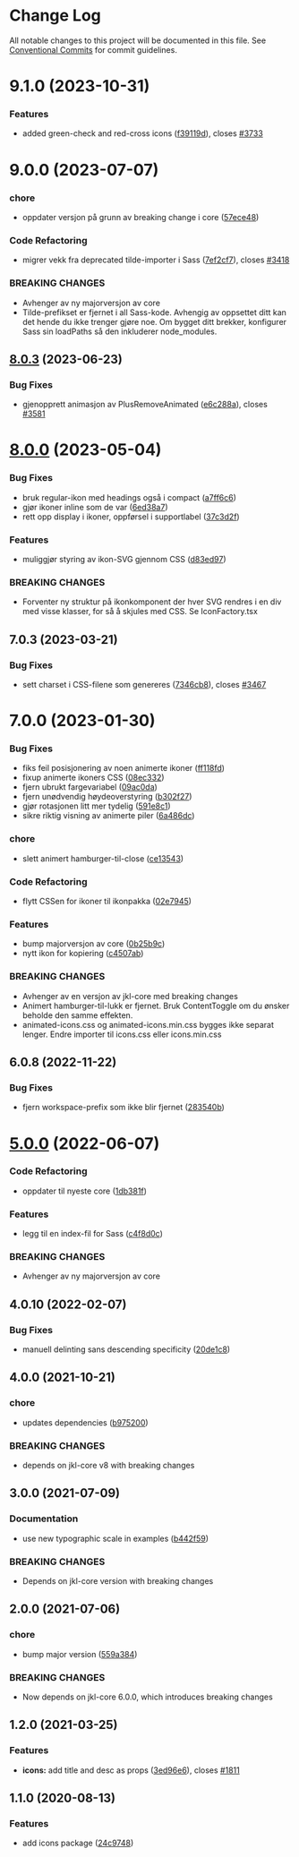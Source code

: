 # Change Log

All notable changes to this project will be documented in this file.
See [Conventional Commits](https://conventionalcommits.org) for commit guidelines.

# 9.1.0 (2023-10-31)

### Features

- added green-check and red-cross icons ([f39119d](https://github.com/fremtind/jokul/commit/f39119d8c2123c047dfd2e6426f6a6931106bc01)), closes [#3733](https://github.com/fremtind/jokul/issues/3733)

# 9.0.0 (2023-07-07)

### chore

- oppdater versjon på grunn av breaking change i core ([57ece48](https://github.com/fremtind/jokul/commit/57ece48fa0192fe825b544fdac24cdd56e58d0df))

### Code Refactoring

- migrer vekk fra deprecated tilde-importer i Sass ([7ef2cf7](https://github.com/fremtind/jokul/commit/7ef2cf7a510122c69b2c5658c402f3dd9f5322f7)), closes [#3418](https://github.com/fremtind/jokul/issues/3418)

### BREAKING CHANGES

- Avhenger av ny majorversjon av core
- Tilde-prefikset er fjernet i all Sass-kode. Avhengig av oppsettet ditt kan det hende du
ikke trenger gjøre noe. Om bygget ditt brekker, konfigurer Sass sin loadPaths så den
inkluderer node_modules.

## [8.0.3](https://github.com/fremtind/jokul/compare/@fremtind/jkl-icons@8.0.2...@fremtind/jkl-icons@8.0.3) (2023-06-23)

### Bug Fixes

- gjenopprett animasjon av PlusRemoveAnimated ([e6c288a](https://github.com/fremtind/jokul/commit/e6c288ada0d56df14e46950059adadc475cb471a)), closes [#3581](https://github.com/fremtind/jokul/issues/3581)

# [8.0.0](https://github.com/fremtind/jokul/compare/@fremtind/jkl-icons@7.0.4...@fremtind/jkl-icons@8.0.0) (2023-05-04)

### Bug Fixes

- bruk regular-ikon med headings også i compact ([a7ff6c6](https://github.com/fremtind/jokul/commit/a7ff6c6d0702c0597a9a8fe91bfc65a888ef231c))
- gjør ikoner inline som de var ([6ed38a7](https://github.com/fremtind/jokul/commit/6ed38a7726446d0e42c32f7ae4feb9c6c2f17312))
- rett opp display i ikoner, oppførsel i supportlabel ([37c3d2f](https://github.com/fremtind/jokul/commit/37c3d2fbf3503ad8ad5aa9944f8136e1aff64248))

### Features

- muliggjør styring av ikon-SVG gjennom CSS ([d83ed97](https://github.com/fremtind/jokul/commit/d83ed9760a6421189f35bcdb7fb52e3aa3aec8a6))

### BREAKING CHANGES

- Forventer ny struktur på ikonkomponent der hver SVG rendres i en div med visse klasser, for så å
skjules med CSS. Se IconFactory.tsx

## 7.0.3 (2023-03-21)

### Bug Fixes

- sett charset i CSS-filene som genereres ([7346cb8](https://github.com/fremtind/jokul/commit/7346cb8644dd4b99bf0ae4d11c78a967b7b01618)), closes [#3467](https://github.com/fremtind/jokul/issues/3467)

# 7.0.0 (2023-01-30)

### Bug Fixes

- fiks feil posisjonering av noen animerte ikoner ([ff118fd](https://github.com/fremtind/jokul/commit/ff118fd6fc5ef3e426902f6757e72ee614d5809a))
- fixup animerte ikoners CSS ([08ec332](https://github.com/fremtind/jokul/commit/08ec3323d6c1b8f1f5ef48a6d8d35cfceaa29553))
- fjern ubrukt fargevariabel ([09ac0da](https://github.com/fremtind/jokul/commit/09ac0da26350d7319d1c3a727d548339226b6199))
- fjern unødvendig høydeoverstyring ([b302f27](https://github.com/fremtind/jokul/commit/b302f27e299cc06822f72b95d4d50e7fb172b0e9))
- gjør rotasjonen litt mer tydelig ([591e8c1](https://github.com/fremtind/jokul/commit/591e8c1524d8c8c18ad33022937a45919a1df753))
- sikre riktig visning av animerte piler ([6a486dc](https://github.com/fremtind/jokul/commit/6a486dcaf0978ac0f86ffe3b1e1131d5c465eafd))

### chore

- slett animert hamburger-til-close ([ce13543](https://github.com/fremtind/jokul/commit/ce13543fcb7334c1c345dbfb9faf0c19085633ec))

### Code Refactoring

- flytt CSSen for ikoner til ikonpakka ([02e7945](https://github.com/fremtind/jokul/commit/02e7945f5a23a5b7e13f1718719f8547c8f7a5a7))

### Features

- bump majorversjon av core ([0b25b9c](https://github.com/fremtind/jokul/commit/0b25b9ccb4d35214037e45158264fab2da196a5f))
- nytt ikon for kopiering ([c4507ab](https://github.com/fremtind/jokul/commit/c4507abef05030eb0b0783c8668b8fb5f6708cd7))

### BREAKING CHANGES

- Avhenger av en versjon av jkl-core med breaking changes
- Animert hamburger-til-lukk er fjernet. Bruk ContentToggle om du ønsker beholde den samme effekten.
- animated-icons.css og animated-icons.min.css bygges ikke separat lenger. Endre importer til
icons.css eller icons.min.css

## 6.0.8 (2022-11-22)

### Bug Fixes

-   fjern workspace-prefix som ikke blir fjernet ([283540b](https://github.com/fremtind/jokul/commit/283540b45f1fe557168eede3ca3637077a10a15b))

# [5.0.0](https://github.com/fremtind/jokul/compare/@fremtind/jkl-icons@4.0.23...@fremtind/jkl-icons@5.0.0) (2022-06-07)

### Code Refactoring

-   oppdater til nyeste core ([1db381f](https://github.com/fremtind/jokul/commit/1db381fdc0d3f1c35818d2feec49977331cd2fad))

### Features

-   legg til en index-fil for Sass ([c4f8d0c](https://github.com/fremtind/jokul/commit/c4f8d0cd31bcab0706a49be1bdf0214fbbbbf646))

### BREAKING CHANGES

-   Avhenger av ny majorversjon av core

## 4.0.10 (2022-02-07)

### Bug Fixes

-   manuell delinting sans descending specificity ([20de1c8](https://github.com/fremtind/jokul/commit/20de1c8811596b054867352177225fd197c70797))

## 4.0.0 (2021-10-21)

### chore

-   updates dependencies ([b975200](https://github.com/fremtind/jokul/commit/b97520045c02e4bcb44ebde159c60a7dff7f01d6))

### BREAKING CHANGES

-   depends on jkl-core v8 with breaking changes

## 3.0.0 (2021-07-09)

### Documentation

-   use new typographic scale in examples ([b442f59](https://github.com/fremtind/jokul/commit/b442f59192d257741967156b12c468a8b734fbda))

### BREAKING CHANGES

-   Depends on jkl-core version with breaking changes

## 2.0.0 (2021-07-06)

### chore

-   bump major version ([559a384](https://github.com/fremtind/jokul/commit/559a384a5315931ad2ea7acc8328b383acbdbd8b))

### BREAKING CHANGES

-   Now depends on jkl-core 6.0.0, which introduces breaking changes

## 1.2.0 (2021-03-25)

### Features

-   **icons:** add title and desc as props ([3ed96e6](https://github.com/fremtind/jokul/commit/3ed96e65072b65bc18cd17011c0dbed590a3b35e)), closes [#1811](https://github.com/fremtind/jokul/issues/1811)

## 1.1.0 (2020-08-13)

### Features

-   add icons package ([24c9748](https://github.com/fremtind/jokul/commit/24c974803b7d705d8a22cec719dbf3873373781f))
